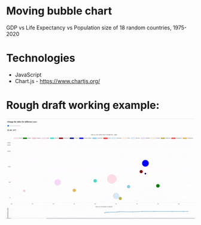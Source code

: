 # Moving bubble chart
GDP vs Life Expectancy vs Population size of 18 random countries, 1975-2020

# Technologies

* JavaScript 
* Chart.js - https://www.chartjs.org/

# Rough draft working example:
![](./gifs/rough_draft.gif)
